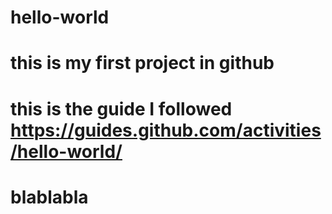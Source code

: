 # hello-world
# this is my first project in github
# this is the guide I followed https://guides.github.com/activities/hello-world/

# blablabla
